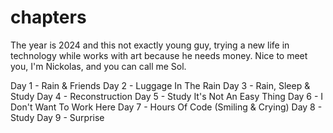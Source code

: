 # chapters
The year is 2024 and this not exactly young guy, trying a new life in technology while works with art because he needs money. Nice to meet you, I'm Nickolas, and you can call me Sol. 

Day 1 - Rain & Friends
Day 2 - Luggage In The Rain
Day 3 - Rain, Sleep & Study
Day 4 - Reconstruction
Day 5 - Study It's Not An Easy Thing
Day 6 - I Don't Want To Work Here
Day 7 - Hours Of Code (Smiling & Crying)
Day 8 - Study
Day 9 - Surprise
